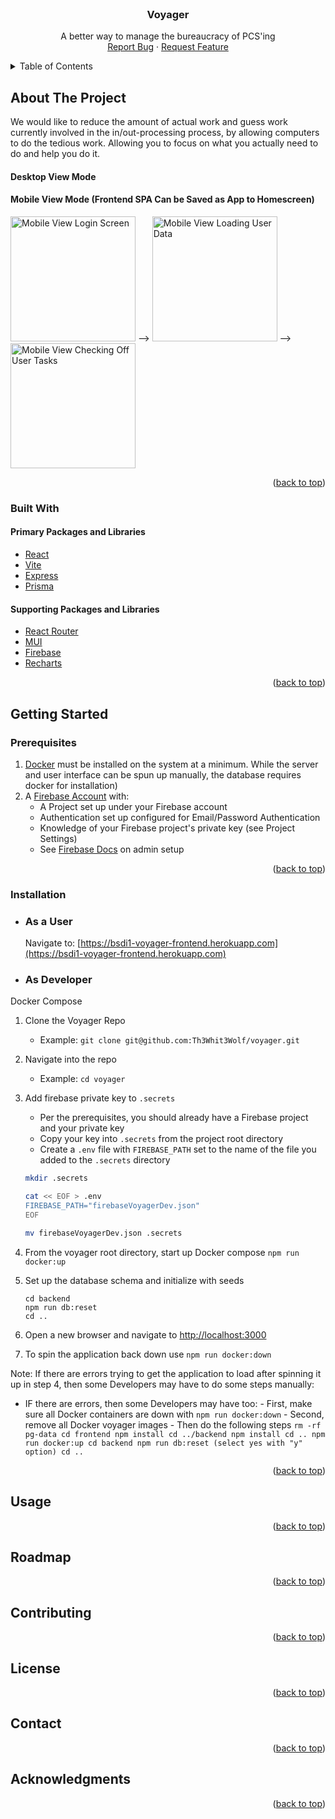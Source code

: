 <div id="top"></div>
<!--
*** README format taken from https://github.com/othneildrew/Best-README-Template/blob/master/README.md
*** Thanks for checking out our project. If you have a suggestion
*** that would make this better, please fork the repo and create a pull request
*** or simply open an issue with the tag "enhancement".
*** Don't forget to give the project a star!
*** Thanks again! Now go create something AMAZING! :D
-->

<!-- PROJECT LOGO -->
<br />
<div align="center">
  <!--
  <a href="https://github.com/Th3Whit3Wolf/voyager">
    <img src="images/logo.png" alt="Logo" width="80" height="80">
  </a>
  -->
  <h3 align="center">Voyager</h3>

  <p align="center">
    A better way to manage the bureaucracy of PCS'ing
    <br />
    <!--
    <a href="https://github.com/Th3Whit3Wolf/voyager"><strong>Explore the docs »</strong></a>
    <br />
    <br />
    <a href="https://github.com/Th3Whit3Wolf/voyager">View Demo</a>
    ·
    -->
    <a href="https://github.com/Th3Whit3Wolf/voyager/issues">Report Bug</a>
    ·
    <a href="https://github.com/Th3Whit3Wolf/voyager/issues">Request Feature</a>
  </p>
</div>

<!-- TABLE OF CONTENTS -->
<details>
  <summary>Table of Contents</summary>
  <ol>
    <li>
      <a href="#about-the-project">About The Project</a>
      <ul>
        <li><a href="#built-with">Built With</a></li>
      </ul>
    </li>
    <li>
      <a href="#getting-started">Getting Started</a>
      <ul>
        <li><a href="#prerequisites">Prerequisites</a></li>
        <li><a href="#installation">Installation</a></li>
      </ul>
    </li>
    <li><a href="#usage">Usage</a></li>
    <li><a href="#roadmap">Roadmap</a></li>
    <li><a href="#contributing">Contributing</a></li>
    <li><a href="#license">License</a></li>
    <li><a href="#contact">Contact</a></li>
    <li><a href="#acknowledgments">Acknowledgments</a></li>
  </ol>
</details>

<!-- ABOUT THE PROJECT -->

## About The Project

<!--
[![Voyager Screen Shot][product-screenshot]](https://example.com)
-->

We would like to reduce the amount of actual work and guess work currently involved in the in/out-processing process, by allowing computers to do the tedious work.
Allowing you to focus on what you actually need to do and help you do it.

#### Desktop View Mode

#### Mobile View Mode (Frontend SPA Can be Saved as App to Homescreen)

<p float="left">
<img src="/../screenshots/frontend/screenshots/mobileView1DarkMode.PNG" alt="Mobile View Login Screen" width=200>
  -->
<img src="/../screenshots/frontend/screenshots/mobileView2DarkMode.PNG" alt="Mobile View Loading User Data" width=200>
  -->
<img src="/../screenshots/frontend/screenshots/mobileView3DarkMode.PNG" alt="Mobile View Checking Off User Tasks" width=200>
</p>
<p align="right">(<a href="#top">back to top</a>)</p>

### Built With

#### Primary Packages and Libraries

- [React](https://reactjs.org/)
- [Vite](https://vitejs.dev/)
- [Express](https://expressjs.com/)
- [Prisma](https://www.prisma.io/)

#### Supporting Packages and Libraries

- [React Router](https://reactrouter.com/)
- [MUI](https://mui.com/)
- [Firebase](https://firebase.google.com/)
- [Recharts](https://recharts.org/)

<p align="right">(<a href="#top">back to top</a>)</p>

<!-- GETTING STARTED -->

## Getting Started

### Prerequisites

1. [Docker](https://www.docker.com/) must be installed on the system at a minimum. While the server and user interface can be spun up manually, the database requires docker for installation)
2. A [Firebase Account](https://firebase.google.com/) with:
   - A Project set up under your Firebase account
   - Authentication set up configured for Email/Password Authentication
   - Knowledge of your Firebase project's private key (see Project Settings)
   - See [Firebase Docs](https://firebase.google.com/docs/admin/setup) on admin setup

<p align="right">(<a href="#top">back to top</a>)</p>

### Installation

- ### As a User

  Navigate to: [https://bsdi1-voyager-frontend.herokuapp.com](https://bsdi1-voyager-frontend.herokuapp.com)

- ### As Developer

Docker Compose

1. Clone the Voyager Repo
   - Example: `git clone git@github.com:Th3Whit3Wolf/voyager.git`
2. Navigate into the repo
   - Example: `cd voyager`
3. Add firebase private key to `.secrets`

   - Per the prerequisites, you should already have a Firebase project and your private key
   - Copy your key into `.secrets` from the project root directory
   - Create a `.env` file with `FIREBASE_PATH` set to the name of the file you added to the `.secrets` directory

   ```bash
   mkdir .secrets

   cat << EOF > .env
   FIREBASE_PATH="firebaseVoyagerDev.json"
   EOF

   mv firebaseVoyagerDev.json .secrets
   ```

4. From the voyager root directory, start up Docker compose `npm run docker:up`
5. Set up the database schema and initialize with seeds
   ```
   cd backend
   npm run db:reset
   cd ..
   ```
6. Open a new browser and navigate to [http://localhost:3000](http://localhost:3000)
7. To spin the application back down use `npm run docker:down`

Note: If there are errors trying to get the application to load after spinning it up in step 4, then some Developers may have to do some steps manually:

- IF there are errors, then some Developers may have too: - First, make sure all Docker containers are down with `npm run docker:down` - Second, remove all Docker voyager images - Then do the following steps
` rm -rf pg-data cd frontend npm install cd ../backend npm install cd .. npm run docker:up cd backend npm run db:reset (select yes with "y" option) cd .. `
<p align="right">(<a href="#top">back to top</a>)</p>

<!-- USAGE EXAMPLES -->

## Usage

<p align="right">(<a href="#top">back to top</a>)</p>

<!-- ROADMAP -->

## Roadmap

<p align="right">(<a href="#top">back to top</a>)</p>

<!-- CONTRIBUTING -->

## Contributing

<p align="right">(<a href="#top">back to top</a>)</p>

<!-- LICENSE -->

## License

<p align="right">(<a href="#top">back to top</a>)</p>

<!-- CONTACT -->

## Contact

<p align="right">(<a href="#top">back to top</a>)</p>

<!-- ACKNOWLEDGMENTS -->

## Acknowledgments

<p align="right">(<a href="#top">back to top</a>)</p>
